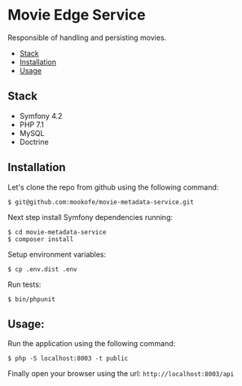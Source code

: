 # Movie Edge Service

Responsible of handling and persisting movies.

- [Stack](#stack)
- [Installation](#installation)
- [Usage](#usage)

## Stack

* Symfony 4.2
* PHP 7.1
* MySQL
* Doctrine

## Installation

Let's clone the repo from github using the following command:

```
$ git@github.com:mookofe/movie-metadata-service.git
```

Next step install Symfony dependencies running:

```
$ cd movie-metadata-service
$ composer install
```

Setup environment variables:

```batch
$ cp .env.dist .env
```

Run tests:

```batch
$ bin/phpunit
```

## Usage:
Run the application using the following command:

```batch
$ php -S localhost:8003 -t public
```

Finally open your browser using the url: `http://localhost:8003/api`
